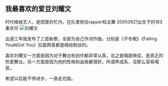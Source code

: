 ##              我最喜欢的爱豆刘耀文

时代峰峻艺人，是团里的忙内。在队里担任rapper和主舞
20050921出生于的183重庆仔
![刘耀文](https://huatu.98youxi.com/markdown/work/uploads/upload_ca3c738df7a48308028fad615b6ffc34.jpg)                                       

出道三年就发布了三首新歌，全部为自己作词作曲。分别是《不冬眠》《Falling You》《Got You》后面两首都是唱给粉丝的。

喜欢刘耀文一方面是因为对于舞台和创作都非常认真，总之是唱跳俱佳，是真正的热爱舞台。另一方面是因为他的性格和品格都很好。所谓养成系，没那么容易塌房。

希望以后能不停进步，一直走花路。

